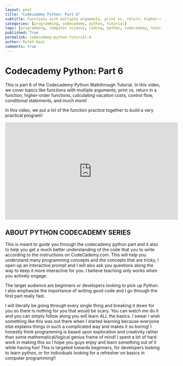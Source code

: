 ```yaml
---
layout: post
title: "Codecademy Python: Part 6"
subtitle: Functions with multiple arguments, print vs. return, higher-order functions, calculating vacation costs, control flow, conditional statements, and much more!
categories: [programming, codecademy, python, tutorial]
tags: [programming, computer science, coding, python, codecademy, tutorial, walkthrough, part6]
published: True
permalink: codecademy-python-tutorial-6
author: Rafeh Qazi
comments: true
---
```


# Codecademy Python: Part 6
This is part 6 of the Codecademy Python Walkthrough Tutorial. In this video, we cover topics like functions with multiple arguments, print vs. return in a function, higher-order functions, calculating vacation costs, control flow, conditional statements, and much more!

In this video, we put a lot of the function practice together to build a very practical program!
<iframe width="560" height="315" src="https://www.youtube.com/embed/c5ryvwjjf3c" frameborder="0" allowfullscreen></iframe>

## ABOUT PYTHON CODECADEMY SERIES
This is meant to guide you through the codecademy python part and it also to help you get a much better understanding of the code that you to write according to the instructions on CodeCademy.com. This will help you understand many programming concepts and the concepts that are tricky, I open up an interactive prompt and I will also ask you questions along the way to keep it more interactive for you. I believe teaching only works when you actively engage. 

The target audience are beginners or developers looking to pick up Python. I also emphasize the importance of writing good code and I go through the first part really fast.

I will literally be going through every single thing and breaking it down for you so there is nothing for you that would be scary. You can watch me do it and you can simply follow along you will learn ALL the basics. I swear I wish something like this was out there when I started learning because everyone else explains things in such a complicated way and makes it so boring! I honestly think programming is based upon exploration and creativity rather than some mathematical/logical genius frame of mind! I spent a lot of hard work in making this so I hope you guys enjoy and learn something out of it while having fun! This is targeted towards beginners, for developers looking to learn python, or for individuals looking for a refresher on basics in computer programming!!